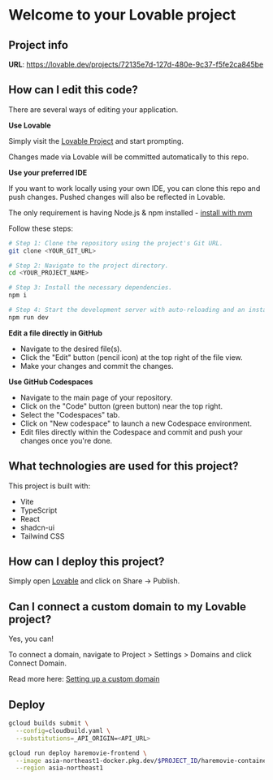 # Welcome to your Lovable project

## Project info

**URL**: https://lovable.dev/projects/72135e7d-127d-480e-9c37-f5fe2ca845be

## How can I edit this code?

There are several ways of editing your application.

**Use Lovable**

Simply visit the [Lovable Project](https://lovable.dev/projects/72135e7d-127d-480e-9c37-f5fe2ca845be) and start prompting.

Changes made via Lovable will be committed automatically to this repo.

**Use your preferred IDE**

If you want to work locally using your own IDE, you can clone this repo and push changes. Pushed changes will also be reflected in Lovable.

The only requirement is having Node.js & npm installed - [install with nvm](https://github.com/nvm-sh/nvm#installing-and-updating)

Follow these steps:

```sh
# Step 1: Clone the repository using the project's Git URL.
git clone <YOUR_GIT_URL>

# Step 2: Navigate to the project directory.
cd <YOUR_PROJECT_NAME>

# Step 3: Install the necessary dependencies.
npm i

# Step 4: Start the development server with auto-reloading and an instant preview.
npm run dev
```

**Edit a file directly in GitHub**

- Navigate to the desired file(s).
- Click the "Edit" button (pencil icon) at the top right of the file view.
- Make your changes and commit the changes.

**Use GitHub Codespaces**

- Navigate to the main page of your repository.
- Click on the "Code" button (green button) near the top right.
- Select the "Codespaces" tab.
- Click on "New codespace" to launch a new Codespace environment.
- Edit files directly within the Codespace and commit and push your changes once you're done.

## What technologies are used for this project?

This project is built with:

- Vite
- TypeScript
- React
- shadcn-ui
- Tailwind CSS

## How can I deploy this project?

Simply open [Lovable](https://lovable.dev/projects/72135e7d-127d-480e-9c37-f5fe2ca845be) and click on Share -> Publish.

## Can I connect a custom domain to my Lovable project?

Yes, you can!

To connect a domain, navigate to Project > Settings > Domains and click Connect Domain.

Read more here: [Setting up a custom domain](https://docs.lovable.dev/tips-tricks/custom-domain#step-by-step-guide)

## Deploy

```bash
gcloud builds submit \
  --config=cloudbuild.yaml \
  --substitutions=_API_ORIGIN=<API_URL>

gcloud run deploy haremovie-frontend \
  --image asia-northeast1-docker.pkg.dev/$PROJECT_ID/haremovie-container-registry-frontend/haremovie-frontend:latest \
  --region asia-northeast1
```
